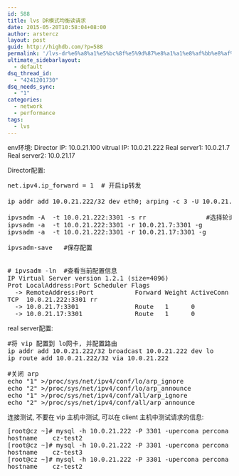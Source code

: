 ```yaml
---
id: 588
title: lvs DR模式均衡读请求
date: 2015-05-20T10:58:04+08:00
author: arstercz
layout: post
guid: http://highdb.com/?p=588
permalink: '/lvs-dr%e6%a8%a1%e5%bc%8f%e5%9d%87%e8%a1%a1%e8%af%bb%e8%af%b7%e6%b1%82/'
ultimate_sidebarlayout:
  - default
dsq_thread_id:
  - "4241201730"
dsq_needs_sync:
  - "1"
categories:
  - network
  - performance
tags:
  - lvs
---
```

env环境:
Director IP:  10.0.21.100
vitrual IP:   10.0.21.222
Real server1: 10.0.21.7
Real server2: 10.0.21.17


Director配置:

<pre>
net.ipv4.ip_forward = 1  # 开启ip转发

ip addr add 10.0.21.222/32 dev eth0; arping -c 3 -U 10.0.21.222 -I eth0 #配置vip并通告网络

ipvsadm -A  -t 10.0.21.222:3301 -s rr                #选择轮询调度模式
ipvsadm -a  -t 10.0.21.222:3301 -r 10.0.21.7:3301 -g
ipvsadm -a  -t 10.0.21.222:3301 -r 10.0.21.17:3301 -g

ipvsadm-save   #保存配置


# ipvsadm -ln  #查看当前配置信息
IP Virtual Server version 1.2.1 (size=4096)
Prot LocalAddress:Port Scheduler Flags
  -> RemoteAddress:Port           Forward Weight ActiveConn InActConn
TCP  10.0.21.222:3301 rr
  -> 10.0.21.7:3301               Route   1      0          0         
  -> 10.0.21.17:3301              Route   1      0          0
</pre>

real server配置:
<pre>
#将 vip 配置到 lo网卡, 并配置路由
ip addr add 10.0.21.222/32 broadcast 10.0.21.222 dev lo 
ip route add 10.0.21.222/32 via 10.0.21.222

#关闭 arp 
echo "1" >/proc/sys/net/ipv4/conf/lo/arp_ignore
echo "2" >/proc/sys/net/ipv4/conf/lo/arp_announce
echo "1" >/proc/sys/net/ipv4/conf/all/arp_ignore
echo "2" >/proc/sys/net/ipv4/conf/all/arp_announce
</pre>

连接测试, 不要在 vip 主机中测试, 可以在 client 主机中测试请求的信息:
<pre>
[root@cz ~]# mysql -h 10.0.21.222 -P 3301 -upercona percona -Bse "show global variables like 'hostname'"
hostname	cz-test2
[root@cz ~]# mysql -h 10.0.21.222 -P 3301 -upercona percona -Bse "show global variables like 'hostname'"
hostname	cz-test3
[root@cz ~]# mysql -h 10.0.21.222 -P 3301 -upercona percona -Bse "show global variables like 'hostname'"
hostname	cz-test2
</pre>